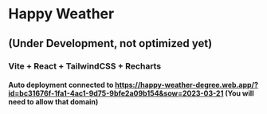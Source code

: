 # Happy Weather
## (Under Development, not optimized yet)

### Vite + React + TailwindCSS + Recharts

#### Auto deployment connected to https://happy-weather-degree.web.app/?id=bc31676f-1fa1-4ac1-9d75-9bfe2a09b154&sow=2023-03-21 (You will need to allow that domain)